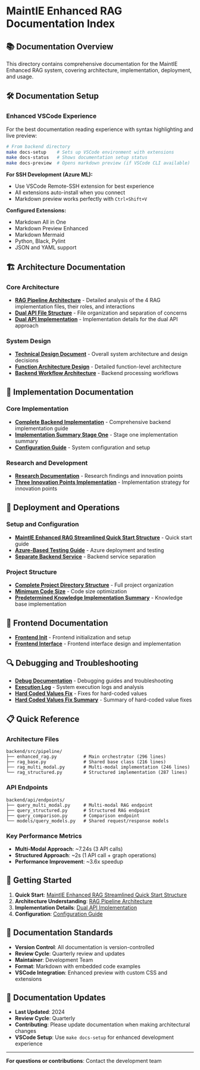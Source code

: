 # MaintIE Enhanced RAG Documentation Index

## 📚 **Documentation Overview**

This directory contains comprehensive documentation for the MaintIE Enhanced RAG system, covering architecture, implementation, deployment, and usage.

## 🛠️ **Documentation Setup**

### Enhanced VSCode Experience

For the best documentation reading experience with syntax highlighting and live preview:

```bash
# From backend directory
make docs-setup    # Sets up VSCode environment with extensions
make docs-status   # Shows documentation setup status
make docs-preview  # Opens markdown preview (if VSCode CLI available)
```

**For SSH Development (Azure ML):**
- Use VSCode Remote-SSH extension for best experience
- All extensions auto-install when you connect
- Markdown preview works perfectly with `Ctrl+Shift+V`

**Configured Extensions:**
- Markdown All in One
- Markdown Preview Enhanced
- Markdown Mermaid
- Python, Black, Pylint
- JSON and YAML support

## 🏗️ **Architecture Documentation**

### Core Architecture
- **[RAG Pipeline Architecture](./architecture/RAG-Pipeline-Architecture.md)** - Detailed analysis of the 4 RAG implementation files, their roles, and interactions
- **[Dual API File Structure](./Dual-API-File-Structure.md)** - File organization and separation of concerns
- **[Dual API Implementation](./Dual-API-Implementation.md)** - Implementation details for the dual API approach

### System Design
- **[Technical Design Document](./Technical-Design-Document.md)** - Overall system architecture and design decisions
- **[Function Architecture Design](./Function-Architecture-Design.md)** - Detailed function-level architecture
- **[Backend Workflow Architecture](./Backend-Workflow-Architecture.md)** - Backend processing workflows

## 🔧 **Implementation Documentation**

### Core Implementation
- **[Complete Backend Implementation](./Complete-Backend-Implementation.md)** - Comprehensive backend implementation guide
- **[Implementation Summary Stage One](./Implementation-Summary-Stage-One.md)** - Stage one implementation summary
- **[Configuration Guide](./Configuration-Guide.md)** - System configuration and setup

### Research and Development
- **[Research Documentation](./research/)** - Research findings and innovation points
- **[Three Innovation Points Implementation](./research/Three-Innovation-Points-Implementation.md)** - Implementation strategy for innovation points

## 🚀 **Deployment and Operations**

### Setup and Configuration
- **[MaintIE Enhanced RAG Streamlined Quick Start Structure](./MaintIE-Enhanced-RAG-Streamlined-Quick-Start-Structure.md)** - Quick start guide
- **[Azure-Based Testing Guide](./Azure-Based-Testing-Guide.md)** - Azure deployment and testing
- **[Separate Backend Service](./Separate-Backend-Service.md)** - Backend service separation

### Project Structure
- **[Complete Project Directory Structure](./Complete-Project-Directory-Structure.md)** - Full project organization
- **[Minimum Code Size](./Minimum-Code-Size.md)** - Code size optimization
- **[Predetermined Knowledge Implementation Summary](./Predetermined-Knowledge-Implementation-Summary.md)** - Knowledge base implementation

## 🎨 **Frontend Documentation**

- **[Frontend Init](./Frontend-Init.md)** - Frontend initialization and setup
- **[Frontend Interface](./Frontend-Interface.md)** - Frontend interface design and implementation

## 🔍 **Debugging and Troubleshooting**

- **[Debug Documentation](./debug.md)** - Debugging guides and troubleshooting
- **[Execution Log](./Execution-Log.md)** - System execution logs and analysis
- **[Hard Coded Values Fix](./Hard-Coded-Values-Fix.md)** - Fixes for hard-coded values
- **[Hard Coded Values Fix Summary](./Hard-Coded-Values-Fix-Summary.md)** - Summary of hard-coded value fixes

## 📋 **Quick Reference**

### Architecture Files
```
backend/src/pipeline/
├── enhanced_rag.py          # Main orchestrator (296 lines)
├── rag_base.py              # Shared base class (216 lines)
├── rag_multi_modal.py       # Multi-modal implementation (246 lines)
└── rag_structured.py        # Structured implementation (287 lines)
```

### API Endpoints
```
backend/api/endpoints/
├── query_multi_modal.py     # Multi-modal RAG endpoint
├── query_structured.py      # Structured RAG endpoint
├── query_comparison.py      # Comparison endpoint
└── models/query_models.py   # Shared request/response models
```

### Key Performance Metrics
- **Multi-Modal Approach**: ~7.24s (3 API calls)
- **Structured Approach**: ~2s (1 API call + graph operations)
- **Performance Improvement**: ~3.6x speedup

## 🎯 **Getting Started**

1. **Quick Start**: [MaintIE Enhanced RAG Streamlined Quick Start Structure](./MaintIE-Enhanced-RAG-Streamlined-Quick-Start-Structure.md)
2. **Architecture Understanding**: [RAG Pipeline Architecture](./architecture/RAG-Pipeline-Architecture.md)
3. **Implementation Details**: [Dual API Implementation](./Dual-API-Implementation.md)
4. **Configuration**: [Configuration Guide](./Configuration-Guide.md)

## 📖 **Documentation Standards**

- **Version Control**: All documentation is version-controlled
- **Review Cycle**: Quarterly review and updates
- **Maintainer**: Development Team
- **Format**: Markdown with embedded code examples
- **VSCode Integration**: Enhanced preview with custom CSS and extensions

## 🔄 **Documentation Updates**

- **Last Updated**: 2024
- **Review Cycle**: Quarterly
- **Contributing**: Please update documentation when making architectural changes
- **VSCode Setup**: Use `make docs-setup` for enhanced development experience

---

**For questions or contributions**: Contact the development team